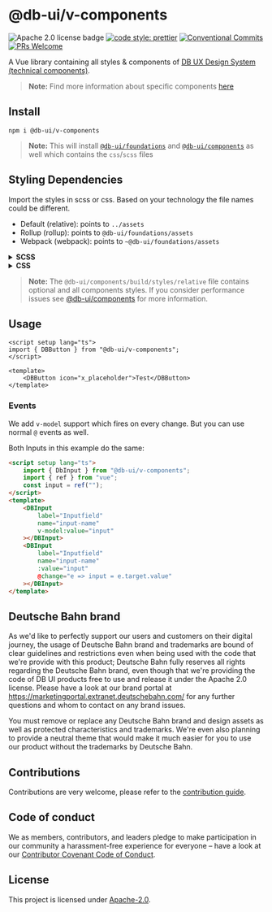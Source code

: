 # @db-ui/v-components

![Apache 2.0 license badge](https://img.shields.io/badge/License-Apache_2.0-blue.svg)
[![code style: prettier](https://img.shields.io/badge/code_style-prettier-ff69b4.svg?style=flat-square)](https://github.com/prettier/prettier)
[![Conventional Commits](https://img.shields.io/badge/Conventional%20Commits-1.0.0-yellow.svg)](https://conventionalcommits.org)
[![PRs Welcome](https://img.shields.io/badge/PRs-welcome-brightgreen.svg?style=flat-square)](https://makeapullrequest.com)

A Vue library containing all styles & components of [DB UX Design System (technical components)](https://github.com/db-ui/mono).

> **Note:** Find more information about specific components [here](https://db-ui.github.io/mono/review/main)

## Install

```shell
npm i @db-ui/v-components
```

> **Note:** This will install [`@db-ui/foundations`](https://www.npmjs.com/package/@db-ui/foundations) and [`@db-ui/components`](https://www.npmjs.com/package/@db-ui/components) as well which contains the `css`/`scss` files

## Styling Dependencies

Import the styles in scss or css. Based on your technology the file names could be different.

-   Default (relative): points to `../assets`
-   Rollup (rollup): points to `@db-ui/foundations/assets`
-   Webpack (webpack): points to `~@db-ui/foundations/assets`

<details>
  <summary><strong>SCSS</strong></summary>

```scss
// style.scss
@forward "@db-ui/components/build/styles/rollup";
```

```ts
// main.ts
import "./style.scss";
```

</details>
<details>
  <summary><strong>CSS</strong></summary>

```ts
// main.ts
import "@db-ui/components/build/styles/rollup.css";
```

</details>

> **Note:** The `@db-ui/components/build/styles/relative` file contains optional and all components styles. If you consider performance issues see [@db-ui/components](https://www.npmjs.com/package/@db-ui/components) for more information.

## Usage

```vue
<script setup lang="ts">
import { DBButton } from "@db-ui/v-components";
</script>

<template>
	<DBButton icon="x_placeholder">Test</DBButton>
</template>
```

### Events

We add `v-model` support which fires on every change.
But you can use normal `@` events as well.

Both Inputs in this example do the same:

```html
<script setup lang="ts">
	import { DbInput } from "@db-ui/v-components";
	import { ref } from "vue";
	const input = ref("");
</script>
<template>
	<DBInput
		label="Inputfield"
		name="input-name"
		v-model:value="input"
	></DBInput>
	<DBInput
		label="Inputfield"
		name="input-name"
		:value="input"
		@change="e => input = e.target.value"
	></DBInput>
</template>
```

## Deutsche Bahn brand

As we'd like to perfectly support our users and customers on their digital journey, the usage of Deutsche Bahn brand and trademarks are bound of clear guidelines and restrictions even when being used with the code that we're provide with this product; Deutsche Bahn fully reserves all rights regarding the Deutsche Bahn brand, even though that we're providing the code of DB UI products free to use and release it under the Apache 2.0 license.
Please have a look at our brand portal at <https://marketingportal.extranet.deutschebahn.com/> for any further questions and whom to contact on any brand issues.

You must remove or replace any Deutsche Bahn brand and design assets as well as protected characteristics and trademarks. We're even also planning to provide a neutral theme that would make it much easier for you to use our product without the trademarks by Deutsche Bahn.

## Contributions

Contributions are very welcome, please refer to the [contribution guide](https://github.com/db-ui/mono/blob/main/CONTRIBUTING.md).

## Code of conduct

We as members, contributors, and leaders pledge to make participation in our
community a harassment-free experience for everyone – have a look at our [Contributor Covenant Code of Conduct](https://github.com/db-ui/mono/blob/main/CODE-OF-CONDUCT.md).

## License

This project is licensed under [Apache-2.0](LICENSE).
